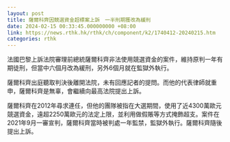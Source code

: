 ```yaml
---
layout: post
title: 薩爾科齊因競選資金超標案上訴　一半刑期獲改為緩刑
date: 2024-02-15 00:33:45.000000000 +08:00
link: https://news.rthk.hk/rthk/ch/component/k2/1740412-20240215.htm
categories: rthk
---
```


法國巴黎上訴法院審理前總統薩爾科齊非法使用競選資金的案件，維持原判一年有期徒刑，但當中六個月改為緩刑，另外6個月就在監獄外執行。

薩爾科齊出庭聽取判決後離開法院，未有回應記者的提問。而他的代表律師就重申，薩爾科齊是無辜，會繼續向最高法院提出上訴。

薩爾科齊在2012年尋求連任，但他的團隊被指在大選期間，使用了近4300萬歐元競選資金，遠超2250萬歐元的法定上限，並利用做假賬等方式掩飾超支。案件在2021年9月一審宣判，薩爾科齊當時被判處一年監禁，監獄外執行。薩爾科齊隨後提出上訴。

